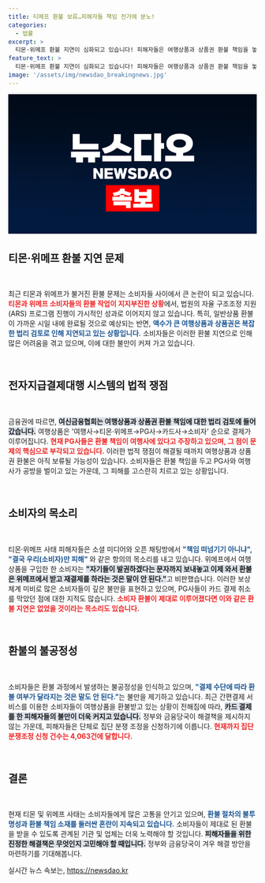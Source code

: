 ```yaml
---
title: 티메프 환불 보류…피해자들 책임 전가에 분노!
categories:
  - 법률
excerpt: >
  티몬·위메프 환불 지연이 심화되고 있습니다! 피해자들은 여행상품과 상품권 환불 책임을 놓고 PG사와 여행사 간의 책임 떠넘기기를 비난하며 고통을 호소하고 있습니다. 소비자원에 따르면, 현재 환불 미완료 피해 고객은 무려 4천63명에 달합니다. 과연 누가 책임을 질까요?
feature_text: >
  티몬·위메프 환불 지연이 심화되고 있습니다! 피해자들은 여행상품과 상품권 환불 책임을 놓고 PG사와 여행사 간의 책임 떠넘기기를 비난하며 고통을 호소하고 있습니다. 소비자원에 따르면, 현재 환불 미완료 피해 고객은 무려 4천63명에 달합니다. 과연 누가 책임을 질까요?
image: '/assets/img/newsdao_breakingnews.jpg'
---
```


<p><img src="/assets/img/newsdao_breakingnews.jpg" alt="flaretime 속보" /></p>

<h2 data-ke-size="size26">티몬·위메프 환불 지연 문제</h2>

<p data-ke-size="size16">&nbsp;</p>

<p>최근 티몬과 위메프가 불거진 환불 문제는 소비자들 사이에서 큰 논란이 되고 있습니다. <b><span style="color: #ee2323;">티몬과 위메프 소비자들의 환불 작업이 지지부진한 상황</span></b>에서, 법원의 자율 구조조정 지원(ARS) 프로그램 진행이 가시적인 성과로 이어지지 않고 있습니다. 특히, 일반상품 환불이 가까운 시일 내에 완료될 것으로 예상되는 반면, <b><span style="color: #1a5490;">액수가 큰 여행상품과 상품권은 복잡한 법리 검토로 인해 지연되고 있는 상황입니다.</span></b> 소비자들은 이러한 환불 지연으로 인해 많은 어려움을 겪고 있으며, 이에 대한 불만이 커져 가고 있습니다. </p>

<p data-ke-size="size16">&nbsp;</p>

<h2 data-ke-size="size26">전자지급결제대행 시스템의 법적 쟁점</h2>

<p data-ke-size="size16">&nbsp;</p>

<p>금융권에 따르면, <b><span style="background-color: #21538527;">여신금융협회는 여행상품과 상품권 환불 책임에 대한 법리 검토에 들어갔습니다.</span></b> 여행상품은 '여행사→티몬·위메프→PG사→카드사→소비자' 순으로 결제가 이루어집니다. <b><span style="color: #ee2323;">현재 PG사들은 환불 책임이 여행사에 있다고 주장하고 있으며, 그 점이 문제의 핵심으로 부각되고 있습니다.</span></b> 이러한 법적 쟁점이 해결될 때까지 여행상품과 상품권 환불은 아직 보류될 가능성이 있습니다. 소비자들은 환불 책임을 두고 PG사와 여행사가 공방을 벌이고 있는 가운데, 그 피해를 고스란히 치르고 있는 상황입니다. </p>

<p data-ke-size="size16">&nbsp;</p>

<h2 data-ke-size="size26">소비자의 목소리</h2>

<p data-ke-size="size16">&nbsp;</p>

<p>티몬·위메프 사태 피해자들은 소셜 미디어와 오픈 채팅방에서 <b><span style="color: #1a5490;">"책임 떠넘기기 아니냐", "결국 우리(소비자)만 피해" </span></b>와 같은 항의의 목소리를 내고 있습니다. 위메프에서 여행상품을 구입한 한 소비자는 <b><span style="background-color: #21538527;">"자기들이 발권하겠다는 문자까지 보내놓고 이제 와서 환불은 위메프에서 받고 재결제를 하라는 것은 말이 안 된다."</span></b>고 비판했습니다. 이러한 보상 체계 미비로 많은 소비자들이 깊은 불만을 표현하고 있으며, PG사들이 카드 결제 취소를 막았던 점에 대한 지적도 많습니다. <b><span style="color: #ee2323;">소비자 환불이 제대로 이루어졌다면 이와 같은 환불 지연은 없었을 것이라는 목소리도 있습니다.</span></b> </p>

<p data-ke-size="size16">&nbsp;</p>

<h2 data-ke-size="size26">환불의 불공정성</h2>

<p data-ke-size="size16">&nbsp;</p>

<p>소비자들은 환불 과정에서 발생하는 불공정성을 인식하고 있으며, <b><span style="color: #1a5490;">"결제 수단에 따라 환불 여부가 달라지는 것은 말도 안 된다."</span></b>는 불만을 제기하고 있습니다. 최근 간편결제 서비스를 이용한 소비자들이 여행상품을 환불받고 있는 상황이 전해짐에 따라, <b><span style="background-color: #21538527;">카드 결제를 한 피해자들의 불만이 더욱 커지고 있습니다.</span></b> 정부와 금융당국이 해결책을 제시하지 않는 가운데, 피해자들은 단체로 집단 분쟁 조정을 신청하기에 이릅니다. <b><span style="color: #ee2323;">현재까지 집단 분쟁조정 신청 건수는 4,063건에 달합니다.</span></b> </p>

<p data-ke-size="size16">&nbsp;</p>

<h2 data-ke-size="size26">결론</h2>

<p data-ke-size="size16">&nbsp;</p>

<p>현재 티몬 및 위메프 사태는 소비자들에게 많은 고통을 안기고 있으며, <b><span style="color: #1a5490;">환불 절차의 불투명성과 환불 책임 소재를 둘러싼 혼란이 지속되고 있습니다.</span></b> 소비자들이 제대로 된 환불을 받을 수 있도록 관계된 기관 및 업체는 더욱 노력해야 할 것입니다. <b><span style="background-color: #21538527;">피해자들을 위한 진정한 해결책은 무엇인지 고민해야 할 때입니다.</span></b> 정부와 금융당국이 겨우 해결 방안을 마련하기를 기대해봅니다.</p>
실시간 뉴스 속보는, <a href="https://newsdao.kr" rel="dofollow">https://newsdao.kr</a>


